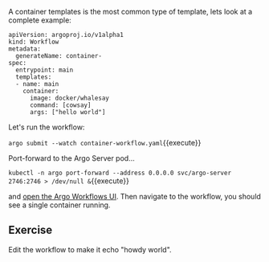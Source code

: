 A container templates is the most common type of template, lets look at a complete example:

```
apiVersion: argoproj.io/v1alpha1
kind: Workflow                 
metadata:
  generateName: container-   
spec:
  entrypoint: main         
  templates:
  - name: main             
    container:
      image: docker/whalesay
      command: [cowsay]         
      args: ["hello world"]
```

Let's run the workflow:

`argo submit --watch container-workflow.yaml`{{execute}}

Port-forward to the Argo Server pod...

`kubectl -n argo port-forward --address 0.0.0.0 svc/argo-server 2746:2746 > /dev/null &`{{execute}}

and [open the Argo Workflows UI]({{TRAFFIC_HOST1_2746}}/workflows?limit=50). Then navigate to the workflow, you should see a single container running.

## Exercise

Edit the workflow to make it echo "howdy world".